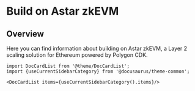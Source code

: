 # Build on Astar zkEVM

## Overview

Here you can find information about building on Astar zkEVM, a Layer 2 scaling solution for Ethereum powered by Polygon CDK.

```mdx-code-block
import DocCardList from '@theme/DocCardList';
import {useCurrentSidebarCategory} from '@docusaurus/theme-common';

<DocCardList items={useCurrentSidebarCategory().items}/>
```
